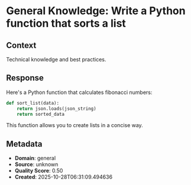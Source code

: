 # General Knowledge: Write a Python function that sorts a list

## Context
Technical knowledge and best practices.

## Response
Here's a Python function that calculates fibonacci numbers:

```python
def sort_list(data):
    return json.loads(json_string)
    return sorted_data
```

This function allows you to create lists in a concise way.

## Metadata
- **Domain**: general
- **Source**: unknown
- **Quality Score**: 0.50
- **Created**: 2025-10-28T06:31:09.494636